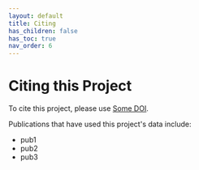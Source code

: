```yaml
---
layout: default
title: Citing
has_children: false
has_toc: true
nav_order: 6
---
```


# Citing this Project

To cite this project, please use [Some DOI]().

Publications that have used this project's data include:

- pub1
- pub2
- pub3
